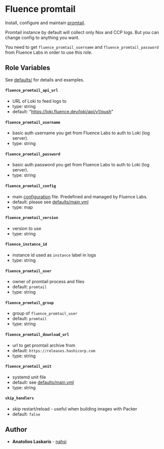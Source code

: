 # Fluence promtail

Install, configure and maintain
[promtail](https://grafana.com/docs/loki/latest/clients/promtail/).

Promtail instance by default will collect only Nox and CCP logs. But you can
change config to anything you want.

You need to get `fluence_promtail_username` and `fluence_promtail_password` from
Fluence Labs in order to use this role.

## Role Variables

See
[defaults/](https://github.com/fluencelabs/ansible/blob/main/roles/promtail/defaults/main.yml)
for details and examples.

#### `fluence_promtail_api_url`

- URL of Loki to feed logs to
- type: string
- default: "https://loki.fluence.dev/loki/api/v1/push"

#### `fluence_promtail_username`

- basic auth username you get from Fluence Labs to auth to Loki (log server).
- type: string

#### `fluence_promtail_password`

- basic auth password you get from Fluence Labs to auth to Loki (log server).
- type: string

#### `fluence_promtail_config`

- main
  [configuration](https://grafana.com/docs/loki/latest/clients/promtail/configuration/)
  file. Predefined and managed by Fluence Labs.
- default: please see
  [defaults/main.yml](https://github.com/fluencelabs/ansible/blob/main/roles/promtail/defaults/main.yml)
- type: map

#### `fluence_promtail_version`

- version to use
- type: string

#### `fluence_instance_id`

- instance id used as `instance` label in logs
- type: string

#### `fluence_promtail_user`

- owner of promtail process and files
- default: `promtail`
- type: string

#### `fluence_promtail_group`

- group of `fluence_promtail_user`
- default: `promtail`
- type: string

#### `fluence_promtail_download_url`

- url to get promtail archive from
- default: `https://releases.hashicorp.com`
- type: string

#### `fluence_promtail_unit`

- systemd unit file
- default: see
  [defaults/main.yml](https://github.com/fluencelabs/ansible/blob/main/roles/promtail/defaults/main.yml)
- type: string

#### `skip_handlers`

- skip restart/reload - useful when building images with Packer
- default: `false`

## Author

- **Anatolios Laskaris** - [nahsi](https://github.com/nahsi)
